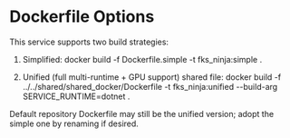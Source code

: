 # Dockerfile Options

This service supports two build strategies:

1. Simplified: 
   docker build -f Dockerfile.simple -t fks_ninja:simple .

2. Unified (full multi-runtime + GPU support) shared file:
   docker build -f ../../shared/shared_docker/Dockerfile -t fks_ninja:unified      --build-arg SERVICE_RUNTIME=dotnet .

Default repository Dockerfile may still be the unified version; adopt the simple one by renaming if desired.
